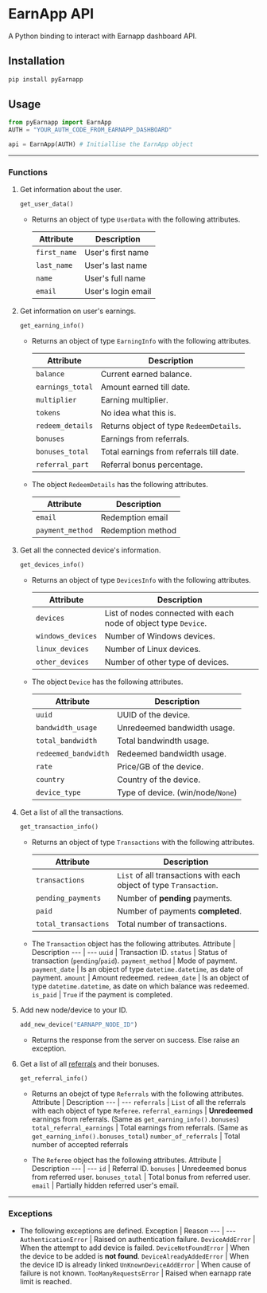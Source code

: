 # EarnApp API

A Python binding to interact with Earnapp dashboard API.

## Installation
```BASH
pip install pyEarnapp
```
## Usage
```PYTHON
from pyEarnapp import EarnApp
AUTH = "YOUR_AUTH_CODE_FROM_EARNAPP_DASHBOARD"

api = EarnApp(AUTH) # Initiallise the EarnApp object
```

---

### Functions
1. Get information about the user.
    ```PYTHON
    get_user_data()
    ```
    - Returns an object of type `UserData` with the following attributes.

        Attribute | Description
        --- | ---
        `first_name` | User's first name
        `last_name` | User's last name
        `name` | User's full name
        `email` | User's login email


2. Get information on user's earnings.
    ```PYTHON
    get_earning_info()
    ```
    - Returns an object of type `EarningInfo` with the following attributes.

        Attribute | Description
        --- | ---
        `balance` | Current earned balance.
        `earnings_total` | Amount earned till date.
        `multiplier` | Earning multiplier.
        `tokens` | No idea what this is.
        `redeem_details` | Returns object of type `RedeemDetails`.
        `bonuses` | Earnings from referrals.
        `bonuses_total` | Total earnings from referrals till date.
        `referral_part` | Referral bonus percentage.

    - The object `RedeemDetails` has the following attributes.
    
        Attribute | Description
        --- | ---
        `email` | Redemption email
        `payment_method` | Redemption method

3. Get all the connected device's information.
    ```PYTHON
    get_devices_info()
    ```
    - Returns an object of type `DevicesInfo` with the following attributes.
    
        Attribute | Description
        --- | ---
        `devices` | List of nodes connected with each node of object type `Device`.
        `windows_devices` | Number of Windows devices.
        `linux_devices` | Number of Linux devices.
        `other_devices` | Number of other type of devices.

    - The object `Device` has the following attributes.

        Attribute | Description
        --- | ---
        `uuid` | UUID of the device.
        `bandwidth_usage` | Unredeemed bandwidth usage.
        `total_bandwidth` | Total bandwindth usage.
        `redeemed_bandwidth` | Redeemed bandwidth usage.
        `rate` | Price/GB of the device.
        `country` | Country of the device.
        `device_type` | Type of device. (win/node/`None`)

4. Get a list of all the transactions.
    ```PYTHON
    get_transaction_info()
    ```
    - Returns an object of type `Transactions` with the following attributes.

        Attribute | Description
        --- | ---
        `transactions` | `List` of all transactions with each object of type `Transaction`.
        `pending_payments` | Number of **pending** payments.
        `paid` | Number of payments **completed**. 
        `total_transactions` | Total number of transactions.


    - The `Transaction` object has the following attributes.
        Attribute | Description
        --- | ---
        `uuid` | Transaction ID.
        `status` | Status of transaction (`pending`/`paid`).
        `payment_method` | Mode of payment.
        `payment_date` | Is an object of type `datetime.datetime`, as date of payment.
        `amount` | Amount redeemed.
        `redeem_date` | Is an object of type `datetime.datetime`, as date on which balance was redeemed.
        `is_paid` | `True` if the payment is completed.


5. Add new node/device to your ID.
    ```PYTHON
    add_new_device("EARNAPP_NODE_ID")
    ```
    - Returns the response from the server on success. Else raise an exception.

6. Get a list of all [referrals](https://earnapp.com/i/GBAVJMH) and their bonuses.
    ```PYTHON
    get_referral_info()
    ```
    - Returns an obejct of type `Referrals` with the following attributes.
        Attribute | Description
        --- | ---
        `referrals` | `List` of all the referrals with each object of type `Referee`.
        `referral_earnings` | **Unredeemed** earnings from referrals. (Same as `get_earning_info().bonuses`)
        `total_referral_earnings` | Total earnings from referrals. (Same as `get_earning_info().bonuses_total`)
        `number_of_referrals` | Total number of accepted referrals
    

    - The `Referee` object has the following attributes.
        Attribute | Description
        --- | ---
        `id` | Referral ID.
        `bonuses` | Unredeemed bonus from referred user.
        `bonuses_total` | Total bonus from referred user.
        `email` | Partially hidden referred user's email.


---

### Exceptions
- The following exceptions are defined.
    Exception | Reason
    --- | ---
    `AuthenticationError` | Raised on authentication failure.
    `DeviceAddError` | When the attempt to add device is failed.
    `DeviceNotFoundError` | When the device to be added is **not found**.
    `DeviceAlreadyAddedError` | When the device ID is already linked
    `UnKnownDeviceAddError` | When cause of failure is not known.
    `TooManyRequestsError` | Raised when earnapp rate limit is reached.